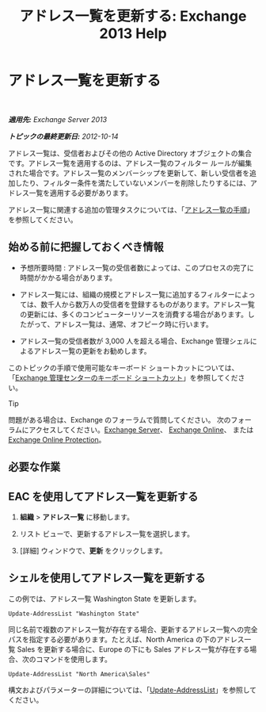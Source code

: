 ﻿---
title: 'アドレス一覧を更新する: Exchange 2013 Help'
TOCTitle: アドレス一覧を更新する
ms:assetid: 163e7099-cf14-4bb0-a84c-1401e9db670e
ms:mtpsurl: https://technet.microsoft.com/ja-jp/library/Aa996375(v=EXCHG.150)
ms:contentKeyID: 49895267
ms.date: 04/24/2018
mtps_version: v=EXCHG.150
f1_keywords:
- Microsoft.Exchange.Management.SnapIn.Esm.OrganizationConfiguration.Mailbox.UpdateAddressListWizardForm.ScheduleWizardPage
ms.translationtype: HT
---

# アドレス一覧を更新する

 

_**適用先:** Exchange Server 2013_

_**トピックの最終更新日:** 2012-10-14_

アドレス一覧は、受信者およびその他の Active Directory オブジェクトの集合です。アドレス一覧を適用するのは、アドレス一覧のフィルター ルールが編集された場合です。アドレス一覧のメンバーシップを更新して、新しい受信者を追加したり、フィルター条件を満たしていないメンバーを削除したりするには、アドレス一覧を適用する必要があります。

アドレス一覧に関連する追加の管理タスクについては、「[アドレス一覧の手順](address-list-procedures-exchange-2013-help.md)」を参照してください。

## 始める前に把握しておくべき情報

  - 予想所要時間 : アドレス一覧の受信者数によっては、このプロセスの完了に時間がかかる場合があります。

  - アドレス一覧には、組織の規模とアドレス一覧に追加するフィルターによっては、数千人から数万人の受信者を登録するものがあります。アドレス一覧の更新には、多くのコンピューターリソースを消費する場合があります。したがって、アドレス一覧は、通常、オフピーク時に行います。

  - アドレス一覧の受信者数が 3,000 人を超える場合、Exchange 管理シェルによるアドレス一覧の更新をお勧めします。

このトピックの手順で使用可能なキーボード ショートカットについては、「[Exchange 管理センターのキーボード ショートカット](keyboard-shortcuts-in-the-exchange-admin-center-exchange-online-protection-help.md)」を参照してください。


> [!TIP]
> 問題がある場合は、Exchange のフォーラムで質問してください。 次のフォーラムにアクセスしてください。<A href="https://go.microsoft.com/fwlink/p/?linkid=60612">Exchange Server</A>、 <A href="https://go.microsoft.com/fwlink/p/?linkid=267542">Exchange Online</A>、 または <A href="https://go.microsoft.com/fwlink/p/?linkid=285351">Exchange Online Protection</A>。



## 必要な作業

## EAC を使用してアドレス一覧を更新する

1.  <strong>組織</strong> \> <strong>アドレス一覧</strong> に移動します。

2.  リスト ビューで、更新するアドレス一覧を選択します。

3.  \[詳細\] ウィンドウで、<strong>更新</strong> をクリックします。

## シェルを使用してアドレス一覧を更新する

この例では、アドレス一覧 Washington State を更新します。

    Update-AddressList "Washington State"

同じ名前で複数のアドレス一覧が存在する場合、更新するアドレス一覧への完全パスを指定する必要があります。たとえば、North America の下のアドレス一覧 Sales を更新する場合に、Europe の下にも Sales アドレス一覧が存在する場合、次のコマンドを使用します。

    Update-AddressList "North America\Sales"

構文およびパラメーターの詳細については、「[Update-AddressList](https://technet.microsoft.com/ja-jp/library/aa997982\(v=exchg.150\))」を参照してください。


